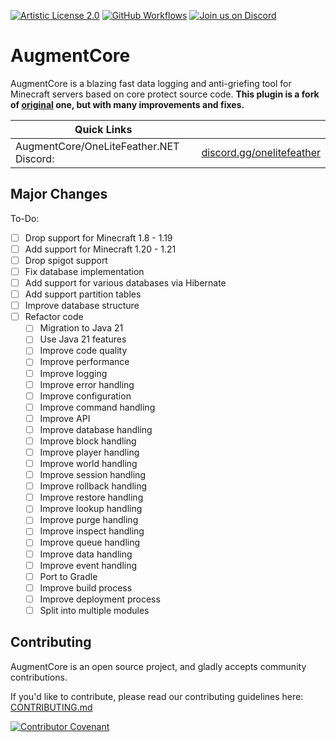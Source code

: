 [![Artistic License 2.0](https://img.shields.io/github/license/PlayPro/CoreProtect?&logo=github)](LICENSE)
[![GitHub Workflows](https://github.com/TheMeinerLP/AugmentCore/actions/workflows/build.yml/badge.svg)](https://github.com/TheMeinerLP/AugmentCore/actions)
[![Join us on Discord](https://img.shields.io/discord/752527676903784518.svg?label=&logo=discord&logoColor=ffffff&color=7389D8&labelColor=6A7EC2)](https://discord.gg/onelitefeather)

AugmentCore
===========

AugmentCore is a blazing fast data logging and anti-griefing tool for Minecraft servers based on core protect source code.
**This plugin is a fork of [original](https://github.com/PlayPro/CoreProtect/) one, but with many improvements and fixes.**


| Quick Links                             |                                                                |
|-----------------------------------------|----------------------------------------------------------------|
| AugmentCore/OneLiteFeather.NET Discord: | [discord.gg/onelitefeather](https://discord.gg/onelitefeather)     |

Major Changes
------
To-Do:
- [ ] Drop support for Minecraft 1.8 - 1.19
- [ ] Add support for Minecraft 1.20 - 1.21
- [ ] Drop spigot support
- [ ] Fix database implementation
- [ ] Add support for various databases via Hibernate
- [ ] Add support partition tables
- [ ] Improve database structure
- [ ] Refactor code
  - [ ] Migration to Java 21
  - [ ] Use Java 21 features
  - [ ] Improve code quality
  - [ ] Improve performance
  - [ ] Improve logging
  - [ ] Improve error handling
  - [ ] Improve configuration
  - [ ] Improve command handling
  - [ ] Improve API
  - [ ] Improve database handling
  - [ ] Improve block handling
  - [ ] Improve player handling
  - [ ] Improve world handling
  - [ ] Improve session handling
  - [ ] Improve rollback handling
  - [ ] Improve restore handling
  - [ ] Improve lookup handling
  - [ ] Improve purge handling
  - [ ] Improve inspect handling
  - [ ] Improve queue handling
  - [ ] Improve data handling
  - [ ] Improve event handling
  - [ ] Port to Gradle
  - [ ] Improve build process
  - [ ] Improve deployment process
  - [ ] Split into multiple modules

Contributing
------
AugmentCore is an open source project, and gladly accepts community contributions.

If you'd like to contribute, please read our contributing guidelines here: [CONTRIBUTING.md](CONTRIBUTING.md)

[![Contributor Covenant](https://img.shields.io/badge/Contributor%20Covenant-2.0-4baaaa.svg)](CONTRIBUTING.md#code-of-conduct) 